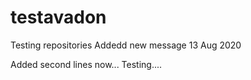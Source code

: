 # testavadon
Testing repositories
Addedd new message 13 Aug 2020

Added second lines now... Testing....

